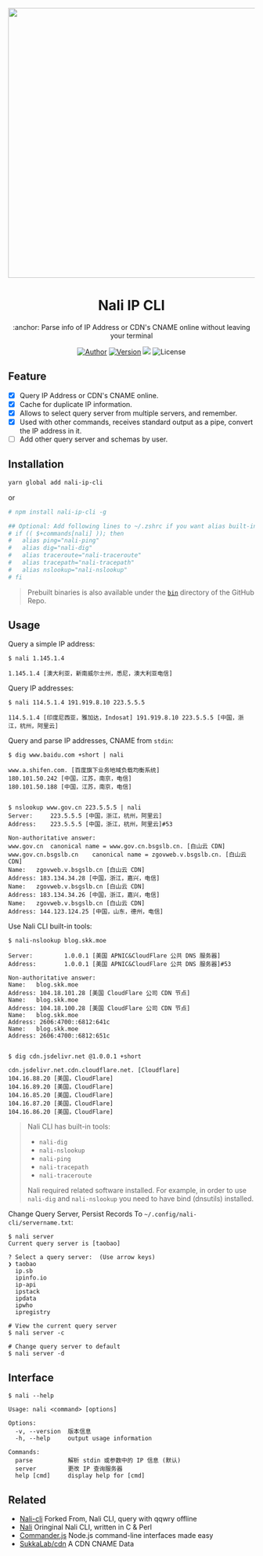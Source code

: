 <p align="center">
  <img width="550" src="nali-cli.svg">
</p>

<h1 align="center">Nali IP CLI</h1>

<p align="center">:anchor: Parse info of IP Address or CDN's CNAME online without leaving your terminal</p>

<p align="center">
<a href="https://github.com/fantasyroot"><img alt="Author" src="https://img.shields.io/badge/Author-Anto17-blue.svg?style=flat-square"/></a>
<a href="https://www.npmjs.com/package/nali-ip-cli"><img alt="Version" src="https://img.shields.io/npm/v/nali-ip-cli.svg?style=flat-square"/></a>
<img slt="Download times" src="https://img.shields.io/npm/dt/nali-ip-cli?style=flat-square"/>
<img alt="License" src="https://img.shields.io/npm/l/nali-ip-cli.svg?style=flat-square"/>
</p>

## Feature
- [x] Query IP Address or CDN's CNAME online.
- [x] Cache for duplicate IP information.
- [x] Allows to select query server from multiple servers, and remember.
- [x] Used with other commands, receives standard output as a pipe, convert the IP address in it.
- [ ] Add other query server and schemas by user.

## Installation

```bash
yarn global add nali-ip-cli
```

or

```bash
# npm install nali-ip-cli -g

## Optional: Add following lines to ~/.zshrc if you want alias built-in commands. Use raw ping by this way: \ping 223.5.5.5
# if (( $+commands[nali] )); then
#   alias ping="nali-ping"
#   alias dig="nali-dig"
#   alias traceroute="nali-traceroute"
#   alias tracepath="nali-tracepath"
#   alias nslookup="nali-nslookup"
# fi
```

> Prebuilt binaries is also available under the [`bin`](https://github.com/fantasyroot/nali-ip-cli/tree/master/bin) directory of the GitHub Repo.

## Usage

Query a simple IP address:

```
$ nali 1.145.1.4

1.145.1.4 [澳大利亚，新南威尔士州，悉尼，澳大利亚电信]
```

Query IP addresses:

```
$ nali 114.5.1.4 191.919.8.10 223.5.5.5

114.5.1.4 [印度尼西亚，雅加达，Indosat] 191.919.8.10 223.5.5.5 [中国，浙江，杭州，阿里云]
```

Query and parse IP addresses, CNAME from `stdin`:

```
$ dig www.baidu.com +short | nali

www.a.shifen.com. [百度旗下业务地域负载均衡系统]
180.101.50.242 [中国，江苏，南京，电信]
180.101.50.188 [中国，江苏，南京，电信]


$ nslookup www.gov.cn 223.5.5.5 | nali
Server:		223.5.5.5 [中国，浙江，杭州，阿里云]
Address:	223.5.5.5 [中国，浙江，杭州，阿里云]#53

Non-authoritative answer:
www.gov.cn	canonical name = www.gov.cn.bsgslb.cn. [白山云 CDN]
www.gov.cn.bsgslb.cn	canonical name = zgovweb.v.bsgslb.cn. [白山云 CDN]
Name:	zgovweb.v.bsgslb.cn [白山云 CDN]
Address: 183.134.34.28 [中国，浙江，嘉兴，电信]
Name:	zgovweb.v.bsgslb.cn [白山云 CDN]
Address: 183.134.34.26 [中国，浙江，嘉兴，电信]
Name:	zgovweb.v.bsgslb.cn [白山云 CDN]
Address: 144.123.124.25 [中国，山东，德州，电信]
```

Use Nali CLI built-in tools:

```
$ nali-nslookup blog.skk.moe

Server:         1.0.0.1 [美国 APNIC&CloudFlare 公共 DNS 服务器]
Address:        1.0.0.1 [美国 APNIC&CloudFlare 公共 DNS 服务器]#53

Non-authoritative answer:
Name:   blog.skk.moe
Address: 104.18.101.28 [美国 CloudFlare 公司 CDN 节点]
Name:   blog.skk.moe
Address: 104.18.100.28 [美国 CloudFlare 公司 CDN 节点]
Name:   blog.skk.moe
Address: 2606:4700::6812:641c
Name:   blog.skk.moe
Address: 2606:4700::6812:651c


$ dig cdn.jsdelivr.net @1.0.0.1 +short

cdn.jsdelivr.net.cdn.cloudflare.net. [Cloudflare]
104.16.88.20 [美国，CloudFlare]
104.16.89.20 [美国，CloudFlare]
104.16.85.20 [美国，CloudFlare]
104.16.87.20 [美国，CloudFlare]
104.16.86.20 [美国，CloudFlare]
```

> Nali CLI has built-in tools:
>
> - `nali-dig`
> - `nali-nslookup`
> - `nali-ping`
> - `nali-tracepath`
> - `nali-traceroute`
>
> Nali required related software installed. For example, in order to use `nali-dig` and `nali-nslookup` you need to have bind (dnsutils) installed.

Change Query Server, Persist Records To `~/.config/nali-cli/servername.txt`:

```
$ nali server
Current query server is [taobao]

? Select a query server:  (Use arrow keys)
❯ taobao
  ip.sb
  ipinfo.io
  ip-api
  ipstack
  ipdata
  ipwho
  ipregistry

# View the current query server
$ nali server -c

# Change query server to default
$ nali server -d
```

## Interface

```
$ nali --help

Usage: nali <command> [options]

Options:
  -v, --version  版本信息
  -h, --help     output usage information

Commands:
  parse          解析 stdin 或参数中的 IP 信息 (默认)
  server         更改 IP 查询服务器
  help [cmd]     display help for [cmd]
```

## Related
- [Nali-cli](https://github.com/SukkaW/nali-cli) Forked From, Nali CLI, query with qqwry offline
- [Nali](https://github.com/SukkaW/Nali) Oringinal Nali CLI, written in C & Perl
- [Commander.js](https://github.com/tj/commander.js) Node.js command-line interfaces made easy
- [SukkaLab/cdn](https://lab.skk.moe/cdn) A CDN CNAME Data
